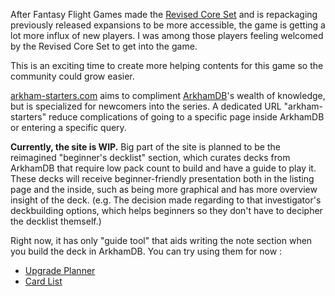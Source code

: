 After Fantasy Flight Games made the [Revised Core Set](https://www.fantasyflightgames.com/en/products/arkham-horror-the-card-game/) and is repackaging previously released expansions to be more accessible, the game is getting a lot more influx of new players. I was among those players feeling welcomed by the Revised Core Set to get into the game.

This is an exciting time to create more helping contents for this game so the community could grow easier.

[arkham-starters.com](/) aims to compliment [ArkhamDB](https://arkhamdb.com/)'s wealth of knowledge, but is specialized for newcomers into the series. A dedicated URL "arkham-starters" reduce complications of going to a specific page inside ArkhamDB or entering a specific query.

**Currently, the site is WIP.** Big part of the site is planned to be the reimagined "beginner's decklist" section, which curates decks from ArkhamDB that require low pack count to build and have a guide to play it. These decks will receive beginner-friendly presentation both in the listing page and the inside, such as being more graphical and has more overview insight of the deck. (e.g. The decision made regarding to that investigator's deckbuilding options, which helps beginners so they don't have to decipher the decklist themself.)

Right now, it has only "guide tool" that aids writing the note section when you build the deck in ArkhamDB. You can try using them for now : 

- [Upgrade Planner](/guide-tools/upgrade)
- [Card List](/guide-tools/list)